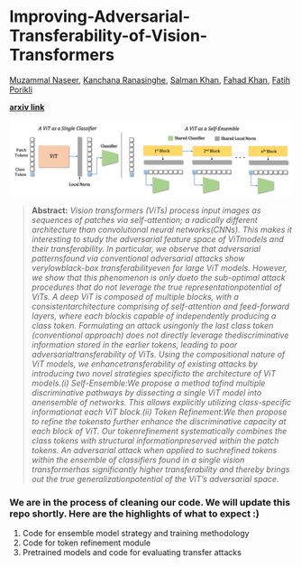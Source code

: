 # Improving-Adversarial-Transferability-of-Vision-Transformers

[Muzammal Naseer](https://scholar.google.ch/citations?user=tM9xKA8AAAAJ&hl=en),
[Kanchana Ranasinghe](https://scholar.google.com/citations?user=K2WBZTwAAAAJ),
[Salman Khan](https://scholar.google.com/citations?user=M59O9lkAAAAJ&hl=en),
[Fahad Khan](https://scholar.google.ch/citations?user=zvaeYnUAAAAJ&hl=en&oi=ao),
[Fatih Porikli](https://scholar.google.com/citations?user=VpB8NZ8AAAAJ&hl=en)

**[arxiv link](https://arxiv.org/pdf/2106.04169.pdf)** 

![demo](.github/demo.png)

> **Abstract:** 
*Vision transformers (ViTs) process input images as sequences of patches via self-attention;  a radically different architecture than convolutional neural networks(CNNs).  This makes it interesting to study the adversarial feature space of ViTmodels and their transferability. In particular, we observe that adversarial patternsfound via conventional adversarial attacks show verylowblack-box transferabilityeven for large ViT models. However, we show that this phenomenon is only dueto the sub-optimal attack procedures that do not leverage the true representationpotential of ViTs. A deep ViT is composed of multiple blocks, with a consistentarchitecture comprising of self-attention and feed-forward layers, where each blockis capable of independently producing a class token. Formulating an attack usingonly the last class token (conventional approach) does not directly leverage thediscriminative information stored in the earlier tokens, leading to poor adversarialtransferability of ViTs. Using the compositional nature of ViT models, we enhancetransferability  of  existing  attacks  by  introducing  two  novel  strategies  specificto the architecture of ViT models.(i) Self-Ensemble:We propose a method tofind multiple discriminative pathways by dissecting a single ViT model into anensemble of networks. This allows explicitly utilizing class-specific informationat each ViT block.(ii) Token Refinement:We then propose to refine the tokensto further enhance the discriminative capacity at each block of ViT. Our tokenrefinement systematically combines the class tokens with structural informationpreserved within the patch tokens.  An adversarial attack when applied to suchrefined tokens within the ensemble of classifiers found in a single vision transformerhas significantly higher transferability and thereby brings out the true generalizationpotential of the ViT’s adversarial space.* 


### We are in the process of cleaning our code. We will update this repo shortly. Here are the highlights of what to expect :)

1) Code for ensemble model strategy and training methodology
2) Code for token refinement module 
3) Pretrained models and code for evaluating transfer attacks
